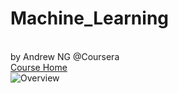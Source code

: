 # Machine_Learning
<br>  by Andrew NG @Coursera <br/>
[Course Home](http://www.coursera.org/learn/machine-learning/home/welcome)
<br>
  ![Overview](http://github.com/lithering/Machine_Learning/blob/master/Machine_Learning/Assignments/ScreenShot/Lecture_11_20.jpg)

